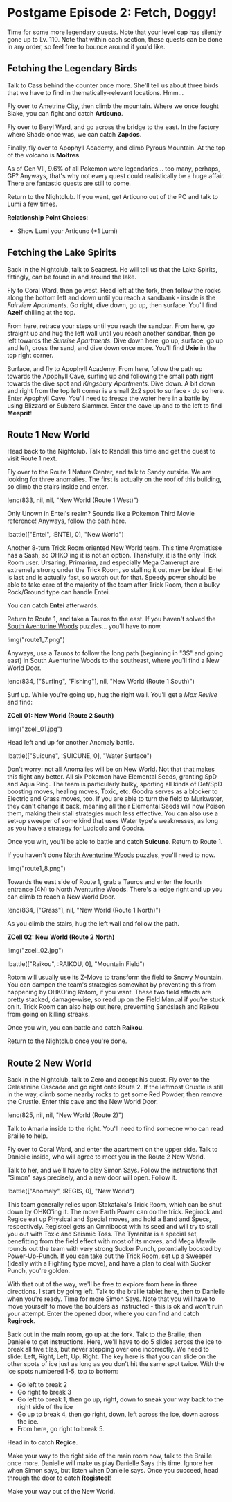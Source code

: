 # Postgame Episode 2: Fetch, Doggy!

Time for some more legendary quests. Note that your level cap has silently gone up to Lv. 110. Note that within each section, these quests can be done in any order, so feel free to bounce around if you'd like.

## Fetching the Legendary Birds

Talk to Cass behind the counter once more. She'll tell us about three birds that we have to find in thematically-relevant locations. Hmm...

Fly over to Ametrine City, then climb the mountain. Where we once fought Blake, you can fight and catch **Articuno**.

Fly over to Beryl Ward, and go across the bridge to the east. In the factory where Shade once was, we can catch **Zapdos**.

Finally, fly over to Apophyll Academy, and climb Pyrous Mountain. At the top of the volcano is **Moltres**.

As of Gen VII, 9.6% of all Pokemon were legendaries... too many, perhaps, GF? Anyways, that's why not every quest could realistically be a huge affair. There are fantastic quests are still to come.

Return to the Nightclub. If you want, get Articuno out of the PC and talk to Lumi a few times.

**Relationship Point Choices**:
- Show Lumi your Articuno (+1 Lumi)

## Fetching the Lake Spirits

Back in the Nightclub, talk to Seacrest. He will tell us that the Lake Spirits, fittingly, can be found in and around the lake.

Fly to Coral Ward, then go west. Head left at the fork, then follow the rocks along the bottom left and down until you reach a sandbank - inside is the *Fairview Apartments*. Go right, dive down, go up, then surface. You'll find **Azelf** chilling at the top.

From here, retrace your steps until you reach the sandbar. From here, go straight up and hug the left wall until you reach another sandbar, then go left towards the *Sunrise Apartments*. Dive down here, go up, surface, go up and left, cross the sand, and dive down once more. You'll find **Uxie** in the top right corner.

Surface, and fly to Apophyll Academy. From here, follow the path up towards the Apophyll Cave, surfing up and following the small path right towards the dive spot and *Kingsbury Apartments*. Dive down. A bit down and right from the top left corner is a small 2x2 spot to surface - do so here. Enter Apophyll Cave. You'll need to freeze the water here in a battle by using Blizzard or Subzero Slammer. Enter the cave up and to the left to find **Mesprit**!

## Route 1 New World

Head back to the Nightclub. Talk to Randall this time and get the quest to visit Route 1 next.

Fly over to the Route 1 Nature Center, and talk to Sandy outside. We are looking for three anomalies. The first is actually on the roof of this building, so climb the stairs inside and enter.

!enc(833, nil, nil, "New World (Route 1 West)")

Only Unown in Entei's realm? Sounds like a Pokemon Third Movie reference! Anyways, follow the path here.

!battle(["Entei", :ENTEI, 0], "New World")

Another 8-turn Trick Room oriented New World team. This time Aromatisse has a Sash, so OHKO'ing it is not an option. Thankfully, it is the only Trick Room user. Ursaring, Primarina, and especially Mega Camerupt are extremely strong under the Trick Room, so stalling it out may be ideal. Entei is last and is actually fast, so watch out for that. Speedy power should be able to take care of the majority of the team after Trick Room, then a bulky Rock/Ground type can handle Entei.

You can catch **Entei** afterwards.

Return to Route 1, and take a Tauros to the east. If you haven't solved the [South Aventurine Woods](#south-aventurine-woods-exploration) puzzles... you'll have to now. 

!img("route1_7.png")

Anyways, use a Tauros to follow the long path (beginning in "3S" and going east) in South Aventurine Woods to the southeast, where you'll find a New World Door.

!enc(834, ["Surfing", "Fishing"], nil, "New World (Route 1 South)")

Surf up. While you're going up, hug the right wall. You'll get a *Max Revive* and find:

**ZCell 01: New World (Route 2 South)**

!img("zcell_01.jpg")

Head left and up for another Anomaly battle.

!battle(["Suicune", :SUICUNE, 0], "Water Surface")

Don't worry: not all Anomalies will be on New World. Not that that makes this fight any better. All six Pokemon have Elemental Seeds, granting SpD and Aqua Ring. The team is particularly bulky, sporting all kinds of Def/SpD boosting moves, healing moves, Toxic, etc. Goodra serves as a blocker to Electric and Grass moves, too. If you are able to turn the field to Murkwater, they can't change it back, meaning all their Elemental Seeds will now Poison them, making their stall strategies much less effective. You can also use a set-up sweeper of some kind that uses Water type's weaknesses, as long as you have a strategy for Ludicolo and Goodra.

Once you win, you'll be able to battle and catch **Suicune**. Return to Route 1. 

If you haven't done [North Aventurine Woods](#north-aventurine-woods-exploration) puzzles, you'll need to now. 

!img("route1_8.png")

Towards the east side of Route 1, grab a Tauros and enter the fourth entrance (4N) to North Aventurine Woods. There's a ledge right and up you can climb to reach a New World Door.

!enc(834, ["Grass"], nil, "New World (Route 1 North)")

As you climb the stairs, hug the left wall and follow the path.

**ZCell 02: New World (Route 2 North)**

!img("zcell_02.jpg")

!battle(["Raikou", :RAIKOU, 0], "Mountain Field")

Rotom will usually use its Z-Move to transform the field to Snowy Mountain. You can dampen the team's strategies somewhat by preventing this from happening by OHKO'ing Rotom, if you want. These two field effects are pretty stacked, damage-wise, so read up on the Field Manual if you're stuck on it. Trick Room can also help out here, preventing Sandslash and Raikou from going on killing streaks.

Once you win, you can battle and catch **Raikou**.

Return to the Nightclub once you're done.

## Route 2 New World

Back in the Nightclub, talk to Zero and accept his quest. Fly over to the Celestinine Cascade and go right onto Route 2. If the leftmost Crustle is still in the way, climb some nearby rocks to get some Red Powder, then remove the Crustle. Enter this cave and the New World Door.

!enc(825, nil, nil, "New World (Route 2)")

Talk to Amaria inside to the right. You'll need to find someone who can read Braille to help.

Fly over to Coral Ward, and enter the apartment on the upper side. Talk to Danielle inside, who will agree to meet you in the Route 2 New World.

Talk to her, and we'll have to play Simon Says. Follow the instructions that "Simon" says precisely, and a new door will open. Follow it.

!battle(["Anomaly", :REGIS, 0], "New World")

This team generally relies upon Stakataka's Trick Room, which can be shut down by OHKO'ing it. The move Earth Power can do the trick. Regirock and Regice eat up Physical and Special moves, and hold a Band and Specs, respectively. Registeel gets an Omniboost with its seed and will try to stall you out with Toxic and Seismic Toss. The Tyranitar is a special set, benefitting from the field effect with most of its moves, and Mega Mawile rounds out the team with very strong Sucker Punch, potentially boosted by Power-Up-Punch. If you can take out the Trick Room, set up a Sweeper (ideally with a Fighting type move), and have a plan to deal with Sucker Punch, you're golden.

With that out of the way, we'll be free to explore from here in three directions. I start by going left. Talk to the braille tablet here, then to Danielle when you're ready. Time for more Simon Says. Note that you will have to move yourself to move the boulders as instructed - this is ok and won't ruin your attempt. Enter the opened door, where you can find and catch **Regirock**.

Back out in the main room, go up at the fork. Talk to the Braille, then Danielle to get instructions. Here, we'll have to do 5 slides across the ice to break all five tiles, but never stepping over one incorrectly. We need to slide: Left, Right, Left, Up, Right. The key here is that you can slide on the other spots of ice just as long as you don't hit the same spot twice. With the ice spots numbered 1-5, top to bottom:

- Go left to break 2
- Go right to break 3
- Go left to break 1, then go up, right, down to sneak your way back to the right side of the ice
- Go up to break 4, then go right, down, left across the ice, down across the ice.
- From here, go right to break 5.

Head in to catch **Regice**.

Make your way to the right side of the main room now, talk to the Braille once more. Danielle will make us play Danielle Says this time. Ignore her when Simon says, but listen when Danielle says. Once you succeed, head through the door to catch **Registeel**!

Make your way out of the New World.

